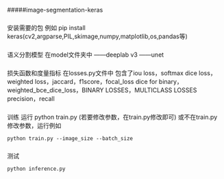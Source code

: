 ﻿#####image-segmentation-keras


###
安装需要的包
例如 pip install keras(cv2,argparse,PIL,skimage,numpy,matplotlib,os,pandas等)


###
语义分割模型
在model文件夹中
——deeplab v3
——unet

###
损失函数和度量指标
在losses.py文件中
包含了iou loss，softmax dice loss，weighted loss，jaccard，f1score，focal_loss
dice for binary，weighted_bce_dice_loss，BINARY LOSSES，MULTICLASS LOSSES
precision，recall


###
训练
运行 python train.py (若要修改参数，在train.py修改即可)
或不在train.py修改参数，运行例如
```
python train.py --image_size --batch_size
```
###
测试
```
python inference.py
```
